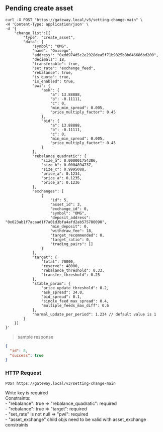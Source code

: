 ## Pending create asset

```shell
curl -X POST "https://gateway.local/v3/setting-change-main" \
-H 'Content-Type: application/json' \
-d '{
    "change_list":[{
        "type": "create_asset",
        "data": {
            "symbol": "OMG",
            "name": "Omisego",
            "address": "0xdd974d5c2e2928dea5f71b9825b8b646686bd200",
            "decimals": 18,
            "transferable": true,
            "set_rate": "exchange_feed",
            "rebalance": true,
            "is_quote": true,
            "is_enabled": true,
            "pwi": {
                "ask": {
                    "a": 13.88888,
                    "b": -0.11111,
                    "c": 0,
                    "min_min_spread": 0.005,
                    "price_multiply_factor": 0.45
                },
                "bid": {
                    "a": 13.88888,
                    "b": -0.11111,
                    "c": 0,
                    "min_min_spread": 0.005,
                    "price_multiply_factor": 0.45
                }
            },
            "rebalance_quadratic": {
                "size_a": 0.000001754386,
                "size_b": 0.0004894737,
                "size_c": 0.9995088,
                "price_a": 0.1234,
                "price_a": 0.1235,
                "price_a": 0.1236
            },
            "exchanges": [
                {
                    "id": 5,
                    "asset_id": 3,
                    "exchange_id": 0,
                    "symbol": "OMG",
                    "deposit_address": "0x023ab1f7acaad1f7a01d3bfa4afd2ab575780090",
                    "min_deposit": 0,
                    "withdraw_fee": 18,
                    "target_recommended": 0,
                    "target_ratio": 0,
                    "trading_pairs": []
                }
            ],
            "target": {
                "total": 70000,
                "reserve": 48000,
                "rebalance_threshold": 0.33,
                "transfer_threshold": 0.25
            },
            "stable_param": {
                "price_update_threshold": 0.2,
                "ask_spread": 34.0,
                "bid_spread": 0.1,
                "single_feed_max_spread": 0.4,
                "multiple_feeds_max_diff": 0.6
            },
            "normal_update_per_period": 1.234 // default value is 1
        }
    }]
}'
```

> sample response

```json
{
  "id": 8,
  "success": true
}
```

### HTTP Request

`POST https://gateway.local/v3/setting-change-main`
<aside class="notice">Write key is required</aside>
<aside class="warning">
Constraints:<br>
- "rebalance": true => "rebalance_quadratic": required<br>
- "rebalance": true => "target": required<br>
- "set_rate" is not null => "pwi": required<br>
- "asset_exchange" child objs need to be valid with asset_exchange constraints
</aside>